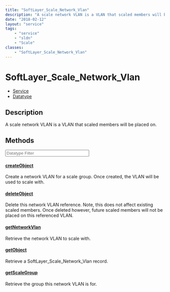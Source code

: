 ```yaml
---
title: "SoftLayer_Scale_Network_Vlan"
description: "A scale network VLAN is a VLAN that scaled members will be placed on."
date: "2018-02-12"
layout: "service"
tags:
    - "service"
    - "sldn"
    - "Scale"
classes:
    - "SoftLayer_Scale_Network_Vlan"
---
```

# SoftLayer_Scale_Network_Vlan
<div id='service-datatype'>
    <ul id='sldn-reference-tabs'>
    <li id='service'> <a href='/reference/services/SoftLayer_Scale_Network_Vlan' >Service</a></li>    <li id='datatype'> <a href='/reference/datatypes/SoftLayer_Scale_Network_Vlan' >Datatype</a></li>
    </ul>
</div>

## Description
A scale network VLAN is a VLAN that scaled members will be placed on.



        
<div id="properties" class="content service-content">

## Methods

<div class="view-filters">
    <div class="clearfix">
        <div class="search-input-box">
            <input placeholder="Datatype Filter" onkeyup="titleSearch(inputId='edit-combine', divId='method-div', elementClass='method-row')" 
                type="text" id="edit-combine" value="" size="30" maxlength="128" class="form-text">
        </div>
    </div>
</div>

#### [createObject](/reference/services/SoftLayer_Scale_Network_Vlan/createObject)
Create a network VLAN for a scale group. Once created, the VLAN will be used to scale with. 

#### [deleteObject](/reference/services/SoftLayer_Scale_Network_Vlan/deleteObject)
Delete this network VLAN reference. Note, this does not affect existing scaled members. Once deleted however, future scaled members will not be placed on this referenced VLAN. 

#### [getNetworkVlan](/reference/services/SoftLayer_Scale_Network_Vlan/getNetworkVlan)
Retrieve the network VLAN to scale with.

#### [getObject](/reference/services/SoftLayer_Scale_Network_Vlan/getObject)
Retrieve a SoftLayer_Scale_Network_Vlan record.

#### [getScaleGroup](/reference/services/SoftLayer_Scale_Network_Vlan/getScaleGroup)
Retrieve the group this network VLAN is for.

</div>

